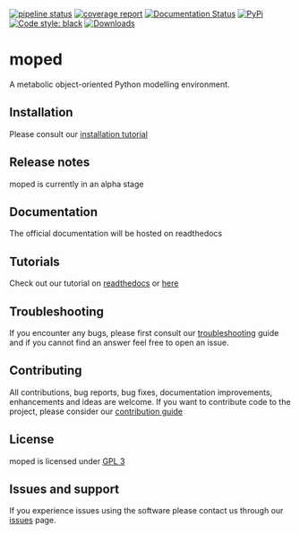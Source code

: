[![pipeline status](https://gitlab.com/marvin.vanaalst/moped/badges/master/pipeline.svg)](https://gitlab.com/marvin.vanaalst/moped/-/commits/master)
[![coverage report](https://gitlab.com/marvin.vanaalst/moped/badges/master/coverage.svg)](https://gitlab.com/marvin.vanaalst/moped/-/commits/master)
[![Documentation Status](https://readthedocs.org/projects/moped/badge/?version=latest)](https://moped.readthedocs.io/en/latest/?badge=latest)
[![PyPi](https://img.shields.io/pypi/v/moped)](https://pypi.org/project/moped/)
[![Code style: black](https://img.shields.io/badge/code%20style-black-000000.svg)](https://github.com/psf/black)
[![Downloads](https://pepy.tech/badge/moped)](https://pepy.tech/project/moped)

# moped

A metabolic object-oriented Python modelling environment.

## Installation

Please consult our [installation tutorial](https://gitlab.com/marvin.vanaalst/moped/-/blob/master/docs/source/installation-guide.md)

## Release notes

moped is currently in an alpha stage

## Documentation

The official documentation will be hosted on readthedocs

## Tutorials

Check out our tutorial on [readthedocs](https://moped.readthedocs.io/en/latest/source/tutorial.html) or [here](https://gitlab.com/marvin.vanaalst/moped/-/blob/master/docs/source/tutorial.ipynb) 

## Troubleshooting

If you encounter any bugs, please first consult our [troubleshooting](https://gitlab.com/marvin.vanaalst/moped/-/blob/master/docs/source/troubleshooting.md)
guide and if you cannot find an answer feel free to open an issue.

## Contributing

All contributions, bug reports, bug fixes, documentation improvements, enhancements and ideas are welcome.
If you want to contribute code to the project, please consider our [contribution guide](https://gitlab.com/marvin.vanaalst/moped/-/blob/master/CONTRIBUTING.md)

## License

moped is licensed under [GPL 3](https://gitlab.com/marvin.vanaalst/moped/-/blob/master/LICENSE)

## Issues and support

If you experience issues using the software please contact us through our [issues](https://gitlab.com/marvin.vanaalst/moped/issues) page.
